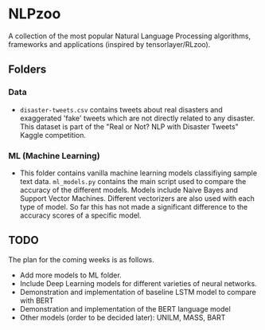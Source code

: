 # NLPzoo
A collection of the most popular Natural Language Processing algorithms, frameworks and applications (inspired by tensorlayer/RLzoo).

## Folders

### Data
* `disaster-tweets.csv` contains tweets about real disasters and exaggerated 'fake' tweets which are not directly related to any disaster. This dataset is part of the "Real or Not? NLP with Disaster Tweets" Kaggle competition. 
 

### ML (Machine Learning)
* This folder contains vanilla machine learning models classifiying sample text data. `ml_models.py` contains the main script used to compare the accuracy of the different models. Models include Naive Bayes and Support Vector Machines. Different vectorizers are also used with each type of model. So far this has not made a significant difference to the accuracy scores of a specific model. 

## TODO

The plan for the coming weeks is as follows. 
* Add more models to ML folder.
* Include Deep Learning models for different varieties of neural networks. 
* Demonstration and implementation of baseline LSTM model to compare with BERT
* Demonstration and implementation of the BERT language model
* Other models (order to be decided later): UNILM, MASS, BART
